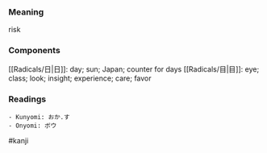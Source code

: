 ### Meaning

risk

### Components

[[Radicals/日|日]]: day; sun; Japan; counter for days [[Radicals/目|目]]: eye; class; look; insight; experience; care; favor

### Readings

```
- Kunyomi: おか.す
- Onyomi: ボウ
```

#kanji